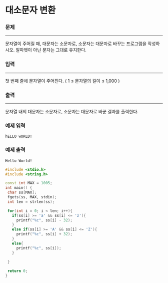 # 대소문자 변환

### 문제

------

문자열이 주어질 때, 대문자는 소문자로, 소문자는 대문자로 바꾸는 프로그램을 작성하시오. 알파벳이 아닌 문자는 그대로 유지한다. 

### 입력

------

첫 번째 줄에 문자열이 주어진다. ( 1 ≤ 문자열의 길이 ≤ 1,000 ) 

### 출력

------

문자열 내의 대문자는 소문자로, 소문자는 대문자로 바꾼 결과를 출력한다.

 

### 예제 입력

```
hELLO wORLD!
```

### 예제 출력

```
Hello World!
```

 ```c++
#include <stdio.h>
#include <string.h>

const int MAX = 1005;
int main() {
  char ss[MAX];
  fgets(ss, MAX, stdin);
  int len = strlen(ss);

  for(int i = 0; i < len; i++){
    if(ss[i] >= 'a' && ss[i] <= 'z'){
      printf("%c", ss[i] - 32);
    }
    else if(ss[i] >= 'A' && ss[i] <= 'Z'){
      printf("%c", ss[i] + 32);
    }
    else{
      printf("%c", ss[i]);
    }
   
  }

  return 0;
}
 ```
